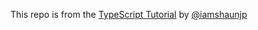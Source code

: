 This repo is from the [TypeScript Tutorial](https://youtube.com/playlist?list=PL4cUxeGkcC9gUgr39Q_yD6v-bSyMwKPUI) by [@iamshaunjp](https://github.com/iamshaunjp/typescript-tutorial/tree/lesson-2)